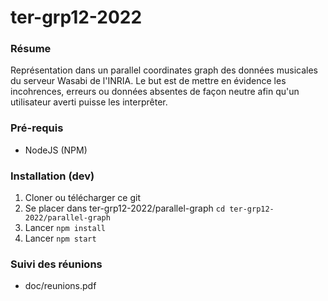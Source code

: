 # ter-grp12-2022

### Résume
Représentation dans un parallel coordinates graph des données musicales du serveur Wasabi de l'INRIA. Le but est de mettre en évidence les incohrences, erreurs ou données absentes de façon neutre afin qu'un utilisateur averti puisse les interprêter.

### Pré-requis
- NodeJS (NPM)

### Installation (dev)
1. Cloner ou télécharger ce git
2. Se placer dans ter-grp12-2022/parallel-graph `cd ter-grp12-2022/parallel-graph`
3. Lancer `npm install`
4. Lancer `npm start`

### Suivi des réunions
- doc/reunions.pdf
